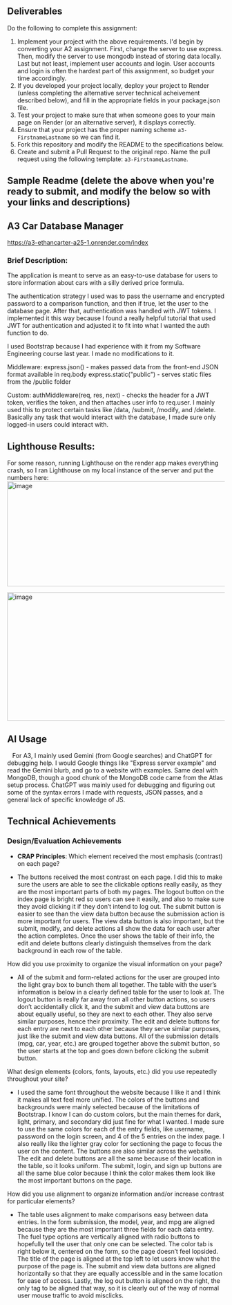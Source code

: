 Deliverables
---

Do the following to complete this assignment:

1. Implement your project with the above requirements. I'd begin by converting your A2 assignment. First, change the server to use express. Then, modify the server to use mongodb instead of storing data locally. Last but not least, implement user accounts and login. User accounts and login is often the hardest part of this assignment, so budget your time accordingly.
2. If you developed your project locally, deploy your project to Render (unless completing the alternative server technical acheivement described below), and fill in the appropriate fields in your package.json file.
3. Test your project to make sure that when someone goes to your main page on Render (or an alternative server), it displays correctly.
4. Ensure that your project has the proper naming scheme `a3-FirstnameLastname` so we can find it.
5. Fork this repository and modify the README to the specifications below.
6. Create and submit a Pull Request to the original repo. Name the pull request using the following template: `a3-FirstnameLastname`.


Sample Readme (delete the above when you're ready to submit, and modify the below so with your links and descriptions)
---

## A3 Car Database Manager

https://a3-ethancarter-a25-1.onrender.com/index

### Brief Description:

The application is meant to serve as an easy-to-use database for users to store information about cars with a silly derived price formula.

The authentication strategy I used was to pass the username and encrypted password to a comparison function, and then if true, let the user to the database page. After that, authentication was handled with JWT tokens.
I implemented it this way because I found a really helpful tutorial that used JWT for authentication and adjusted it to fit into what I wanted the auth function to do.

I used Bootstrap because I had experience with it from my Software Engineering course last year. I made no modifications to it.

Middleware:
express.json() - makes passed data from the front-end JSON format available in req.body
express.static("public") - serves static files from the /public folder

Custom:
authMiddleware(req, res, next) - checks the header for a JWT token, verifies the token, and then attaches user info to req.user. I mainly used this to protect certain tasks like /data, /submit, /modify, and /delete.
Basically any task that would interact with the database, I made sure only logged-in users could interact with.

## Lighthouse Results:
For some reason, running Lighthouse on the render app makes everything crash, so I ran Lighthouse on my local instance of the server and put the numbers here:
<img width="1739" height="243" alt="image" src="https://github.com/user-attachments/assets/3e979263-edbf-41d1-9800-5e382971b2cb" />

<img width="1343" height="297" alt="image" src="https://github.com/user-attachments/assets/47efb57c-c7b0-4684-b37f-165f1100fb31" />


## AI Usage
   For A3, I mainly used Gemini (from Google searches) and ChatGPT for debugging help. I would Google things like "Express server example" and read the Gemini blurb, and go to a website with examples.
   Same deal with MongoDB, though a good chunk of the MongoDB code came from the Atlas setup process. ChatGPT was mainly used for debugging and figuring out some of the syntax errors I made with requests,
   JSON passes, and a general lack of specific knowledge of JS.

## Technical Achievements

### Design/Evaluation Achievements
- **CRAP Principles**:
Which element received the most emphasis (contrast) on each page?

- The buttons received the most contrast on each page. I did this to make sure the users are able to see the clickable options really easily, as they are the most important parts of both my pages. The logout button on the index page is bright red so users can see it easily, and also to make sure they avoid clicking it if they don’t intend to log out. The submit button is easier to see than the view data button because the submission action is more important for users. The view data button is also important, but the submit, modify, and delete actions all show the data for each user after the action completes. Once the user shows the table of their info, the edit and delete buttons clearly distinguish themselves from the dark background in each row of the table.

How did you use proximity to organize the visual information on your page?

- All of the submit and form-related actions for the user are grouped into the light gray box to bunch them all together. The table with the user’s information is below in a clearly defined table for the user to look at. The logout button is really far away from all other button actions, so users don’t accidentally click it, and the submit and view data buttons are about equally useful, so they are next to each other. They also serve similar purposes, hence their proximity. The edit and delete buttons for each entry are next to each other because they serve similar purposes, just like the submit and view data buttons. All of the submission details (mpg, car, year, etc.) are grouped together above the submit button, so the user starts at the top and goes down before clicking the submit button.

What design elements (colors, fonts, layouts, etc.) did you use repeatedly throughout your site?

- I used the same font throughout the website because I like it and I think it makes all text feel more unified. The colors of the buttons and backgrounds were mainly selected because of the limitations of Bootstrap. I know I can do custom colors, but the main themes for dark, light, primary, and secondary did just fine for what I wanted. I made sure to use the same colors for each of the entry fields, like username, password on the login screen, and 4 of the 5 entries on the index page. I also really like the lighter gray color for sectioning the page to focus the user on the content. The buttons are also similar across the website. The edit and delete buttons are all the same because of their location in the table, so it looks uniform. The submit, login, and sign up buttons are all the same blue color because I think the color makes them look like the most important buttons on the page.

How did you use alignment to organize information and/or increase contrast for particular elements?

- The table uses alignment to make comparisons easy between data entries. In the form submission, the model, year, and mpg are aligned because they are the most important three fields for each data entry. The fuel type options are vertically aligned with radio buttons to hopefully tell the user that only one can be selected. The color tab is right below it, centered on the form, so the page doesn’t feel lopsided. The title of the page is aligned at the top left to let users know what the purpose of the page is. The submit and view data buttons are aligned horizontally so that they are equally accessible and in the same location for ease of access. Lastly, the log out button is aligned on the right, the only tag to be aligned that way, so it is clearly out of the way of normal user mouse traffic to avoid misclicks.

